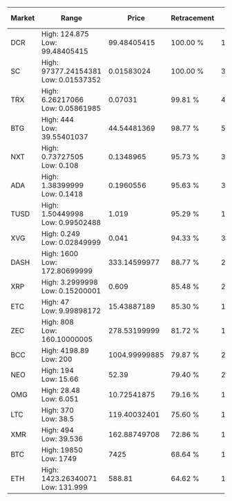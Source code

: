 | Market | Range | Price| Retracement | Doubles to 50% |
| --- | --- | --- | --- | --- |
| DCR | High: 124.875<br />Low: 99.48405415 | 99.48405415 | 100.00 % | 1.13 |
| SC | High: 97377.24154381<br />Low: 0.01537352 | 0.01583024 | 100.00 % | 3,075,672.16 |
| TRX | High: 6.26217066<br />Low: 0.05861985 | 0.07031 | 99.81 % | 44.95 |
| BTG | High: 444<br />Low: 39.55401037 | 44.54481369 | 98.77 % | 5.43 |
| NXT | High: 0.73727505<br />Low: 0.108 | 0.1348965 | 95.73 % | 3.13 |
| ADA | High: 1.38399999<br />Low: 0.1418 | 0.1960556 | 95.63 % | 3.89 |
| TUSD | High: 1.50449998<br />Low: 0.99502488 | 1.019 | 95.29 % | 1.23 |
| XVG | High: 0.249<br />Low: 0.02849999 | 0.041 | 94.33 % | 3.38 |
| DASH | High: 1600<br />Low: 172.80699999 | 333.14599977 | 88.77 % | 2.66 |
| XRP | High: 3.2999998<br />Low: 0.15200001 | 0.609 | 85.48 % | 2.83 |
| ETC | High: 47<br />Low: 9.99898172 | 15.43887189 | 85.30 % | 1.85 |
| ZEC | High: 808<br />Low: 160.10000005 | 278.53199999 | 81.72 % | 1.74 |
| BCC | High: 4198.89<br />Low: 200 | 1004.99999885 | 79.87 % | 2.19 |
| NEO | High: 194<br />Low: 15.66 | 52.39 | 79.40 % | 2.00 |
| OMG | High: 28.48<br />Low: 6.051 | 10.72541875 | 79.16 % | 1.61 |
| LTC | High: 370<br />Low: 38.5 | 119.40032401 | 75.60 % | 1.71 |
| XMR | High: 494<br />Low: 39.536 | 162.88749708 | 72.86 % | 1.64 |
| BTC | High: 19850<br />Low: 1749 | 7425 | 68.64 % | 1.45 |
| ETH | High: 1423.26340071<br />Low: 131.999 | 588.81 | 64.62 % | 1.32 |
